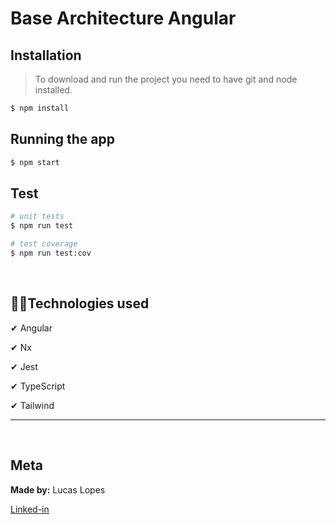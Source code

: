 # Base Architecture Angular

## Installation

> To download and run the project you need to have git and node installed.

```bash
$ npm install
```

## Running the app

```bash
$ npm start
```

## Test

```bash
# unit tests
$ npm run test

# test coverage
$ npm run test:cov
```

<br>

## 👨‍💻Technologies used

✔ Angular

✔ Nx

✔ Jest

✔ TypeScript

✔ Tailwind

---

<br/>

## Meta

**Made by:** Lucas Lopes

[Linked-in](https://www.linkedin.com/in/lucas-lopes-840965190/ 'My Linked-in')
